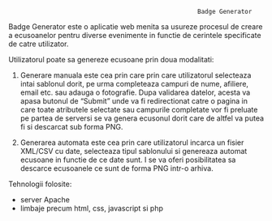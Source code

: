                                                         Badge Generator
      
      
      

   Badge Generator este o aplicatie web menita sa usureze procesul de creare a ecusoanelor pentru diverse evenimente in functie de cerintele specificate de catre utilizator.
   
   
   Utilizatorul poate sa genereze ecusoane prin doua modalitati:

1.	Generare manuala este cea prin care prin care utilizatorul selecteaza intai sablonul dorit, pe urma completeaza campuri de nume, afiliere, email etc. sau adauga o fotografie.
Dupa validarea datelor, acesta va apasa butonul de “Submit” unde va fi redirectionat catre o pagina in care toate atributele selectate sau campurile completate vor fi preluate pe partea de serversi se va genera ecusonul dorit care de altfel va putea fi si descarcat sub forma PNG.

2.	Generarea automata este cea prin care utilizatorul incarca un fisier XML/CSV cu date, selecteaza tipul sablonului si genereaza automat ecusoane in functie de ce date sunt. I se va oferi posibilitatea sa descarce ecusoanele ce sunt de forma PNG intr-o arhiva.


Tehnologii folosite:
- server Apache
- limbaje precum html, css, javascript si php
